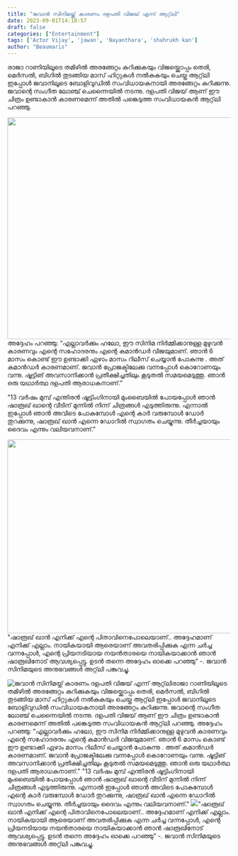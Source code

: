 ```yaml
---
title: "ജവാൻ സിനിമയ്ക്ക് കാരണം ദളപതി വിജയ് എന്ന് ആറ്റ്‌ലി"
date: 2023-09-01T14:18:57
draft: false
categories: ["Entertainment"]
tags: ['Actor Vijay', 'jawan', 'Nayanthara', 'shahrukh kan']
author: "Beaumaris"
---
```


രാജാ റാണിയിലൂടെ തമിഴിൽ അരങ്ങേറ്റം കുറിക്കുകയും വിജയ്ക്കൊപ്പം തെരി, മെർസൽ, ബിഗിൽ തുടങ്ങിയ മാസ് ഹിറ്റുകൾ നൽകുകയും ചെയ്ത ആറ്റ്‌ലി ഇപ്പോൾ ജവാനിലൂടെ ബോളിവുഡിൽ സംവിധായകനായി അരങ്ങേറ്റം കുറിക്കുന്നു. ജവാന്റെ സംഗീത ലോഞ്ച് ചെന്നൈയിൽ നടന്നു. ദളപതി വിജയ് ആണ് ഈ ചിത്രം ഉണ്ടാകാൻ കാരണമെന്ന് അതിൽ പങ്കെടുത്ത സംവിധായകൻ ആറ്റ്‌ലി പറഞ്ഞു.

<img class="size-full wp-image-416850 aligncenter" src="https://cdn.boolokam.com/articles/2023/09/df.jpg" alt="" width="750" height="500" />അദ്ദേഹം പറഞ്ഞു: “എല്ലാവർക്കും ഹലോ, ഈ സിനിമ നിർമ്മിക്കാനുള്ള മുഴുവൻ കാരണവും എന്റെ സഹോദരനും എന്റെ കമാൻഡർ വിജയുമാണ്. ഞാൻ 6 മാസം കൊണ്ട് ഈ ഉണ്ടാക്കി ഏഴാം മാസം റിലീസ് ചെയ്യാൻ പോകുന്നു . അത് കമാൻഡർ കാരണമാണ്. ജവാൻ പ്രോജക്ടിലേക്കു വന്നപ്പോൾ കൊറോണയും വന്നു. ഷൂട്ടിങ് അവസാനിക്കാൻ പ്രതീക്ഷിച്ചതിലും കൂടുതൽ സമയമെടുത്തു. ഞാൻ ഒരു യഥാർത്ഥ ദളപതി ആരാധകനാണ്."

"13 വർഷം മുമ്പ് എന്തിരൻ ഷൂട്ടിംഗിനായി മുംബൈയിൽ പോയപ്പോൾ ഞാൻ ഷാരൂഖ് ഖാന്റെ വീടിന് മുന്നിൽ നിന്ന് ചിത്രങ്ങൾ എടുത്തിരുന്നു. എന്നാൽ ഇപ്പോൾ ഞാൻ അവിടെ പോകുമ്പോൾ എന്റെ കാർ വരുമ്പോൾ ഡോർ തുറക്കുന്നു, ഷാരൂഖ് ഖാൻ എന്നെ ഡോറിൽ സ്വാഗതം ചെയ്യുന്നു. തീർച്ചയായും ദൈവം എന്നും വലിയവനാണ്."

<img class="size-full wp-image-416851 aligncenter" src="https://cdn.boolokam.com/articles/2023/09/mn.jpg" alt="" width="706" height="437" />"ഷാരൂഖ് ഖാൻ എനിക്ക് എന്റെ പിതാവിനെപോലെയാണ്.. അദ്ദേഹമാണ് എനിക്ക് എല്ലാം. നായികയായി ആരെയാണ് അവതരിപ്പിക്കുക എന്ന ചർച്ച വന്നപ്പോൾ, എന്റെ പ്രിയനടിയായ നയൻതാരയെ നായികയാക്കാൻ ഞാൻ ഷാരൂഖിനോട് ആവശ്യപ്പെട്ടു. ഉടൻ തന്നെ അദ്ദേഹം ഓക്കെ പറഞ്ഞു" -. ജവാൻ സിനിമയുടെ അനുഭവങ്ങൾ അറ്റ്‌ലി പങ്കുവച്ചു.


![ജവാൻ സിനിമയ്ക്ക് കാരണം ദളപതി വിജയ് എന്ന് ആറ്റ്‌ലി](https://cdn.boolokam.com/articles/2023/09/df.jpg)രാജാ റാണിയിലൂടെ തമിഴിൽ അരങ്ങേറ്റം കുറിക്കുകയും വിജയ്ക്കൊപ്പം തെരി, മെർസൽ, ബിഗിൽ തുടങ്ങിയ മാസ് ഹിറ്റുകൾ നൽകുകയും ചെയ്ത ആറ്റ്‌ലി ഇപ്പോൾ ജവാനിലൂടെ ബോളിവുഡിൽ സംവിധായകനായി അരങ്ങേറ്റം കുറിക്കുന്നു. ജവാന്റെ സംഗീത ലോഞ്ച് ചെന്നൈയിൽ നടന്നു. ദളപതി വിജയ് ആണ് ഈ ചിത്രം ഉണ്ടാകാൻ കാരണമെന്ന് അതിൽ പങ്കെടുത്ത സംവിധായകൻ ആറ്റ്‌ലി പറഞ്ഞു. അദ്ദേഹം പറഞ്ഞു: “എല്ലാവർക്കും ഹലോ, ഈ സിനിമ നിർമ്മിക്കാനുള്ള മുഴുവൻ കാരണവും എന്റെ സഹോദരനും എന്റെ കമാൻഡർ വിജയുമാണ്. ഞാൻ 6 മാസം കൊണ്ട് ഈ ഉണ്ടാക്കി ഏഴാം മാസം റിലീസ് ചെയ്യാൻ പോകുന്നു . അത് കമാൻഡർ കാരണമാണ്. ജവാൻ പ്രോജക്ടിലേക്കു വന്നപ്പോൾ കൊറോണയും വന്നു. ഷൂട്ടിങ് അവസാനിക്കാൻ പ്രതീക്ഷിച്ചതിലും കൂടുതൽ സമയമെടുത്തു. ഞാൻ ഒരു യഥാർത്ഥ ദളപതി ആരാധകനാണ്." "13 വർഷം മുമ്പ് എന്തിരൻ ഷൂട്ടിംഗിനായി മുംബൈയിൽ പോയപ്പോൾ ഞാൻ ഷാരൂഖ് ഖാന്റെ വീടിന് മുന്നിൽ നിന്ന് ചിത്രങ്ങൾ എടുത്തിരുന്നു. എന്നാൽ ഇപ്പോൾ ഞാൻ അവിടെ പോകുമ്പോൾ എന്റെ കാർ വരുമ്പോൾ ഡോർ തുറക്കുന്നു, ഷാരൂഖ് ഖാൻ എന്നെ ഡോറിൽ സ്വാഗതം ചെയ്യുന്നു. തീർച്ചയായും ദൈവം എന്നും വലിയവനാണ്." ![](https://cdn.boolokam.com/articles/2023/09/mn.jpg)"ഷാരൂഖ് ഖാൻ എനിക്ക് എന്റെ പിതാവിനെപോലെയാണ്.. അദ്ദേഹമാണ് എനിക്ക് എല്ലാം. നായികയായി ആരെയാണ് അവതരിപ്പിക്കുക എന്ന ചർച്ച വന്നപ്പോൾ, എന്റെ പ്രിയനടിയായ നയൻതാരയെ നായികയാക്കാൻ ഞാൻ ഷാരൂഖിനോട് ആവശ്യപ്പെട്ടു. ഉടൻ തന്നെ അദ്ദേഹം ഓക്കെ പറഞ്ഞു" -. ജവാൻ സിനിമയുടെ അനുഭവങ്ങൾ അറ്റ്‌ലി പങ്കുവച്ചു.
